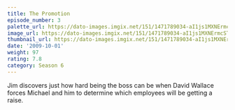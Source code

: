 ```yaml
---
title: The Promotion
episode_number: 3
palette_url: https://dato-images.imgix.net/151/1471789034-aI1js1MXNErmcSTBmeyth2sOvE4.jpg?ixlib=rb-1.1.0&ch=DPR%2CWidth&auto=enhance&palette=json
image_url: https://dato-images.imgix.net/151/1471789034-aI1js1MXNErmcSTBmeyth2sOvE4.jpg?ixlib=rb-1.1.0&ch=DPR%2CWidth&auto=compress%2Cformat&w=500
thumbnail_url: https://dato-images.imgix.net/151/1471789034-aI1js1MXNErmcSTBmeyth2sOvE4.jpg?ixlib=rb-1.1.0&ch=DPR%2CWidth&auto=enhance&w=500&h=280&fit=crop&fm=jpg
date: '2009-10-01'
weight: 97
rating: 7.8
category: Season 6
---
```


Jim discovers just how hard being the boss can be when David Wallace forces Michael and him to determine which employees will be getting a raise.